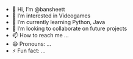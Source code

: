 - 👋 Hi, I’m @bansheett
- 👀 I’m interested in Videogames
- 🌱 I’m currently learning Python, Java
- 💞️ I’m looking to collaborate on future projects
- 📫 How to reach me ...
- 😄 Pronouns: ...
- ⚡ Fun fact: ...

<!---
bansheett/bansheett is a ✨ special ✨ repository because its `README.md` (this file) appears on your GitHub profile.
You can click the Preview link to take a look at your changes.
--->

